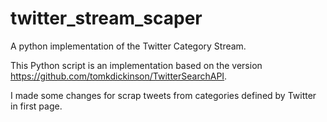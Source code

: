 # twitter_stream_scaper
A python implementation of the Twitter Category Stream.

This Python script is an implementation based on the version https://github.com/tomkdickinson/TwitterSearchAPI.

I made some changes for scrap tweets from categories defined by Twitter in first page.
